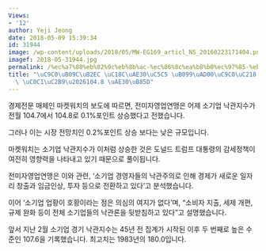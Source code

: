 ```yaml
---
Views:
- '12'
author: Yeji Jeong
date: 2018-05-09 15:39:34
id: 31944
image: /wp-content/uploads/2018/05/MW-EG169_articl_NS_20160223171404.png
imagef: 2018-05-31944.jpg
permalink: /%ec%a7%80%eb%82%9c%eb%8b%ac-%ec%86%8c%ea%b8%b0%ec%97%85-%eb%82%99%ea%b4%80%ec%a7%80%ec%88%98-%ec%86%8c%ed%8f%ad-%ec%83%81%ec%8a%b9104-8-%ea%b8%b0%eb%a1%9d/
title: "\uC9C0\uB09C\uB2EC \uC18C\uAE30\uC5C5 \uB099\uAD00\uC9C0\uC218 \uC18C\uD3ED\
  \ \uC0C1\uC2B9\u2026104.8 \uAE30\uB85D"
---
```


경제전문 매체인 마켓워치의 보도에 따르면, 전미자영업연맹은 어제 소기업 낙관지수가 전월 104.7에서 104.8로 0.1%포인트 상승했다고 전했습니다.

그러나 이는 시장 전망치인 0.2%포인트 상승 보다는 낮은 규모입니다.

마켓워치는 소기업 낙관지수가 이처럼 상승한 것은 도널드 트럼프 대통령의 감세정책이 여전히 영향력을 나타내고 있기 때문으로 풀이됩니다.

전미자영업연맹은 이와 관련, ‘소기업 경영자들의 낙관주의로 인해 경제가 새로운 일자리 창출과 임금인상, 투자 등으로 전환하고 있다’고 분석했습니다.

이어 ‘소기업 업황이 호황이라는 점은 의심의 여지가 없다’며, “소비자 지출, 세제 개편, 규제 완화 등이 전체 소기업들의 낙관론을 뒷받침하고 있다”고 설명했습니다.

앞서 지난 2월 소기업 경기 낙관지수는 45년 전 집계가 시작된 이후 두 번째로 높은 수준인 107.6을 기록했습니다. 최고치는 1983년의 180.0입니다.